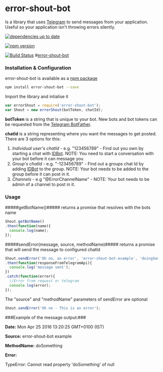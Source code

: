 

# error-shout-bot
Is a library that uses [Telegram](http://telegram.org) to send messages from your application. Useful so your application isn't throwing errors silently.

[![dependencies up to date](https://david-dm.org/sevenleaps/error-shout-bot.svg)](https://david-dm.org/sevenleaps/error-shout-bot)

[![npm version](https://badge.fury.io/js/error-shout-bot.svg)](https://badge.fury.io/js/error-shout-bot)

[![Build Status](https://travis-ci.org/sevenleaps/error-shout-bot.svg?branch=master)](https://travis-ci.org/sevenleaps/error-shout-bot)
#[error-shout-bot](http://github.com/sevenleaps/error-shout-bot)

### Installation & Configuration ###

error-shout-bot is available as a [npm package](https://www.npmjs.com/package/error-shout-bot)
```sh
npm install error-shout-bot --save
```

Import the library and intialise it
```js
var errorShout = require('error-shout-bot');
var Shout = new errorShout(botToken, chatId);
```

**botToken** is a string that is unique to your bot. New bots and bot tokens can be requested from the [Telegram BotFather](https://telegram.me/botfather).

**chatId** is a string representing where you want the messages to get posted. There are 3 options for this:

1. *Individual user's chatId* - e.g. "123456789" - Find out you own by starting a chat with [IDBot](http://telegram.me/myidbot). NOTE: You need to start a conversation with your bot before it can message you
2. *Group's chatId* - e.g. "-123456789" - Find out a groups chat Id by adding [IDBot](http://telegram.me/myidbot) to the group. NOTE: Your bot needs to be added to the group before it can post in it.
3. *Channels* - e.g "@ErrorChannelName" - NOTE: Your bot needs to be admin of a channel to post in it.

### Usage ###

#####getBotName()#####
returns a promise that resolves with the bots name
```js
Shout.getBotName()
.then(function(name){
  console.log(name);
});
```

#####sendError(message, source, methodName)#####
returns a promise that will send the message to configured chatId
```js
Shout.sendError('Oh no, an error', 'error-shout-bot-example', 'doingSomething')
.then(function(responseFromTelegramApi){
  console.log('message sent');
})
.catch(function(error){
  //Error from request or telegram
  console.log(error);
});
```

The "source" and "methodName" parameters of sendError are optional
```js
Shout.sendError('Oh no - This is an error');
```

###Example of the message output:###

**Date:** Mon Apr 25 2016 13:20:25 GMT+0100 (IST)

**Source:** error-shout-bot example

**MethodName:** doSomething

**Error:**

TypeError: Cannot read property 'doSomething' of null
